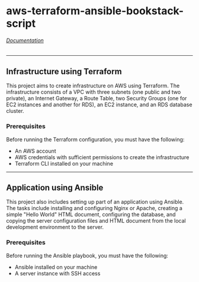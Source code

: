 # aws-terraform-ansible-bookstack-script
###### [Documentation](https://docs.google.com/document/d/1OTZsSthqg-ffOn37reAyhKZkkSOf6Hb_Oq7Bdv_7Vgk/edit?usp=sharing "Documentation")
------------

## Infrastructure using Terraform
This project aims to create infrastructure on AWS using Terraform. The infrastructure consists of a VPC with three subnets (one public and two private), an Internet Gateway, a Route Table, two Security Groups (one for EC2 instances and another for RDS), an EC2 instance, and an RDS database cluster.

### Prerequisites
Before running the Terraform configuration, you must have the following:

- An AWS account
- AWS credentials with sufficient permissions to create the infrastructure
- Terraform CLI installed on your machine

------------

## Application using Ansible
This project also includes setting up part of an application using Ansible. The tasks include installing and configuring Nginx or Apache, creating a simple "Hello World" HTML document, configuring the database, and copying the server configuration files and HTML document from the local development environment to the server.

### Prerequisites
Before running the Ansible playbook, you must have the following:

- Ansible installed on your machine
- A server instance with SSH access